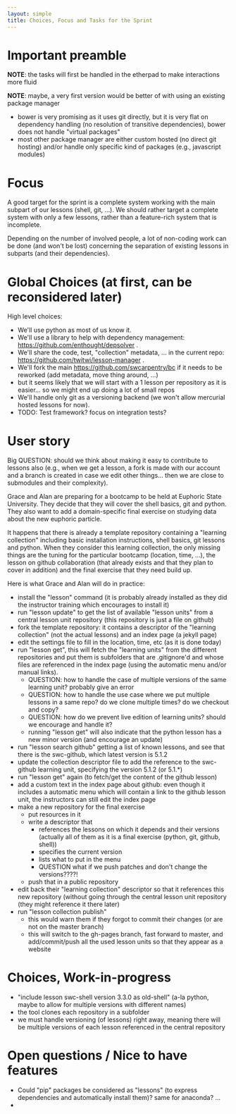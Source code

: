 ```yaml
--- 
layout: simple
title: Choices, Focus and Tasks for the Sprint
---
```


# Important preamble

**NOTE**: the tasks will first be handled in the etherpad to make interactions more fluid

 **NOTE**: maybe, a very first version would be better of with using an existing package manager

 - bower is very promising as it uses git directly, but it is very flat on dependency handling (no resolution of transitive dependencies), bower does not handle "virtual packages"
 - most other package manager are either custom hosted (no direct git hosting) and/or handle only specific kind of packages (e.g., javascript modules)

 # Focus

A good target for the sprint is a complete system working with the main subpart of our lessons (shell, git, ...).
We should rather target a complete system with only a few lessons, rather than a feature-rich system that is incomplete.

Depending on the number of involved people, a lot of non-coding work can be done (and won't be lost) concerning the separation of existing lessons in subparts (and their dependencies).


# Global Choices (at first, can be reconsidered later)

High level choices:

- We'll use python as most of us know it.
- We'll use a library to help with dependency management: https://github.com/enthought/depsolver .
- We'll share the code, test, "collection" metadata, … in the current repo: https://github.com/twitwi/lesson-manager .
- We'll fork the main https://github.com/swcarpentry/bc if it needs to be reworked (add metadata, move thing around, ...)
- but it seems likely that we will start with a 1 lesson per repository as it is easier… so we might end up doing a lot of small repos
- We'll handle only git as a versioning backend (we won't allow mercurial hosted lessons for now).
- TODO: Test framework? focus on integration tests?

# User story

Big QUESTION: should we think about making it easy to contribute to lessons also (e.g., when we get a lesson, a fork is made with our account and a branch is created in case we edit other things… then we are close to submodules and their complexity).

Grace and Alan are preparing for a bootcamp to be held at Euphoric State University.
They decide that they will cover the shell basics, git and python.
They also want to add a domain-specific final exercise on studying data about the new euphoric particle.

It happens that there is already a template repository containing a "learning collection" including basic installation instructions, shell basics, git lessons and python.
When they consider this learning collection, the only missing things are the tuning for the particular bootcamp (location, time, ...), the lesson on github collaboration (that already exists and that they plan to cover in addition) and the final exercise that they need build up.

Here is what Grace and Alan will do in practice:

- install the "lesson" command (it is probably already installed as they did the instructor training which encourages to install it)
- run "lesson update" to get the list of available "lesson units" from a central lesson unit repository (this repository is just a file on github)
- fork the template repository: it contains a descriptor of the "learning collection" (not the actual lessons) and an index page (a jekyll page) 
- edit the settings file to fill in the location, time, etc (as it is done today)
- run "lesson get", this will fetch the "learning units" from the different repositories and put them is subfolders that are .gitignore'd and whose files are referenced in the index page (using the automatic menu and/or manual links).
  - QUESTION: how to handle the case of multiple versions of the same learning unit? probably give an error
  - QUESTION: how to handle the use case where we put multiple lessons in a same repo? do we clone multiple times? do we checkout and copy?
  - QUESTION: how do we prevent live edition of learning units? should we encourage and handle it?
  - running "lesson get" will also indicate that the python lesson has a new minor version (and encourage an update)
- run "lesson search github" getting a list of known lessons, and see that there is the swc-github, which latest version is 5.1.2
- update the collection descriptor file to add the reference to the swc-github learning unit, specifying the version 5.1.2 (or 5.1.*)
- run "lesson get" again (to fetch/get the content of the github lesson)
- add a custom text in the index page about github: even though it includes a automatic menu which will contain a link to the github lesson unit, the instructors can still edit the index page
- make a new repository for the final exercise
  - put resources in it
  - write a descriptor that
    - references the lessons on which it depends and their versions (actually all of them as it is a final exercise (python, git, github, shell))
    - specifies the current version
    - lists what to put in the menu
    - QUESTION what if we push patches and don't change the versions????!
  - push that in a public repository
- edit back their "learning collection" descriptor so that it references this new repository (without going through the central lesson unit repository (they might reference it there later)
- run "lesson collection publish"
  - this would warn them if they forgot to commit their changes (or are not on the master branch)
  - this will switch to the gh-pages branch, fast forward to master, and add/commit/push all the used lesson units so that they appear as a website


# Choices, Work-in-progress

- "include lesson swc-shell version 3.3.0 as old-shell" (a-la python, maybe to allow for multiple versions with different names)
- the tool clones each repository in a subfolder
- we must handle versioning (of lessons) right away, meaning there will be multiple versions of each lesson referenced in the central repository

# Open questions / Nice to have features

- Could "pip" packages be considered as "lessons" (to express dependencies and automatically install them)? same for anaconda? …
- 




